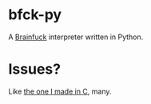 # bfck-py

A [Brainfuck](https://esolangs.org/wiki/brainfuck) interpreter written in
Python.

# Issues?

Like [the one I made in C](../bfck-c), many.
